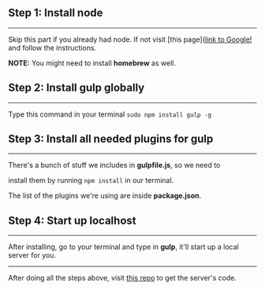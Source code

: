 ## Step 1: Install node
---

Skip this part if you already had node.
If not visit [this page]([link to Google!](http://google.com) and follow the instructions.

**NOTE:** You might need to install **homebrew** as well.

## Step 2: Install gulp globally
---
Type this command in your terminal ```sudo npm install gulp -g```

## Step 3: Install all needed plugins for gulp
---
There's a bunch of stuff we includes in **gulpfile.js**, so we need to

install them by running ```npm install``` in our terminal.

The list of the plugins we're using are inside **package.json**.
## Step 4: Start up localhost
---
After installing, go to your terminal and type in **gulp**,
 it'll start up a local server for you.

---

After doing all the steps above,
 visit [this repo](https://github.com/marcuslin/react_practice_server) to get the server's code.
